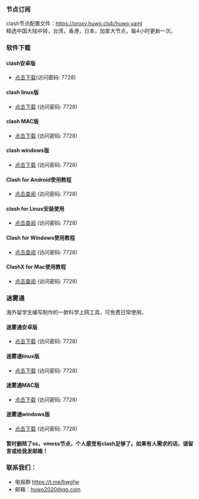 ### 节点订阅
clash节点配置文件：https://proxy.huwo.club/huwo.yaml   
精选中国大陆中转，台湾，香港，日本，加拿大节点，每4小时更新一次。  

### 软件下载 
#### clash安卓版   
- [点击下载](https://url78.ctfile.com/f/308478-705508117-b11c46?p=7728)(访问密码: 7728)   
#### clash linux版   
- [点击下载](https://url78.ctfile.com/f/308478-705508627-736be2?p=7728) (访问密码: 7728)   
#### clash MAC版   
- [点击下载](https://url78.ctfile.com/f/308478-705508788-70be5b?p=7728) (访问密码: 7728)   
#### clash windows版   
- [点击下载](https://url78.ctfile.com/f/308478-705508872-3c0b12?p=7728) (访问密码: 7728)   
#### Clash for Android使用教程   
- [点击查阅](https://url78.ctfile.com/f/308478-611368695-705470?p=7728) (访问密码: 7728)   
#### clash for Linux安装使用   
- [点击查阅](https://url78.ctfile.com/f/308478-611368696-ecb9a0?p=7728) (访问密码: 7728)   
#### Clash for Windows使用教程   
- [点击查阅](https://url78.ctfile.com/f/308478-611368700-d0d235?p=7728) (访问密码: 7728)   
#### ClashX for Mac使用教程   
- [点击查阅](https://url78.ctfile.com/f/308478-611368702-30fcc9?p=7728) (访问密码: 7728)

### 迷雾通
海外留学生编写制作的一款科学上网工具，可免费日常使用。
#### 迷雾通安卓版   
- [点击下载](https://url78.ctfile.com/f/308478-705536574-b001c6?p=7728) (访问密码: 7728)   
#### 迷雾通linux版   
- [点击下载](https://url78.ctfile.com/f/308478-705536725-625c86?p=7728) (访问密码: 7728)   
#### 迷雾通MAC版   
- [点击下载](https://url78.ctfile.com/f/308478-705536929-ca1319?p=7728) (访问密码: 7728)   
#### 迷雾通windows版   
- [点击下载](https://url78.ctfile.com/f/308478-705537092-ab9f78?p=7728) (访问密码: 7728)   

#### 暂时删除了ss，vmess节点，个人感觉有clash足够了。如果有人需求的话，请留言或给我发邮箱！   

### 联系我们：
- 电报群 https://t.me/hwgfw
- 邮箱：huwo2020@qq.com
